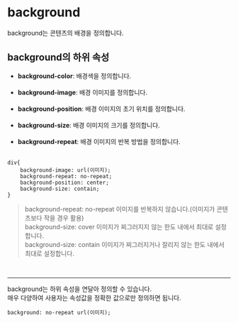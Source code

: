 # background
background는 콘텐츠의 배경을 정의합니다.

## background의 하위 속성
* **background-color**: 배경색을 정의합니다.<br><br>
* **background-image**: 배경 이미지를 정의합니다.<br><br>
* **background-position**: 배경 이미지의 초기 위치를 정의합니다.<br><br>
* **background-size**: 배경 이미지의 크기를 정의합니다.<br><br>
* **background-repeat**: 배경 이미지의 반복 방법을 정의합니다.<br><br>
```
div{
    background-image: url(이미지);
    background-repeat: no-repeat;
    background-position: center;
    background-size: contain;
}
```
> background-repeat: no-repeat 이미지를 반복하지 않습니다.(이미지가 콘텐츠보다 작을 경우 활용)<br>
> background-size: cover 이미지가 찌그러지지 않는 한도 내에서 최대로 설정합니다.<br>
> background-size: contain 이미지가 찌그러지거나 잘리지 않는 한도 내에서 최대로 설정합니다.<br>
<br>

---

background는 하위 속성을 연달아 정의할 수 있습니다.<br>
매우 다양하여 사용자는 속성값을 정확한 값으로만 정의하면 됩니다.
```
background: no-repeat url(이미지);
```
